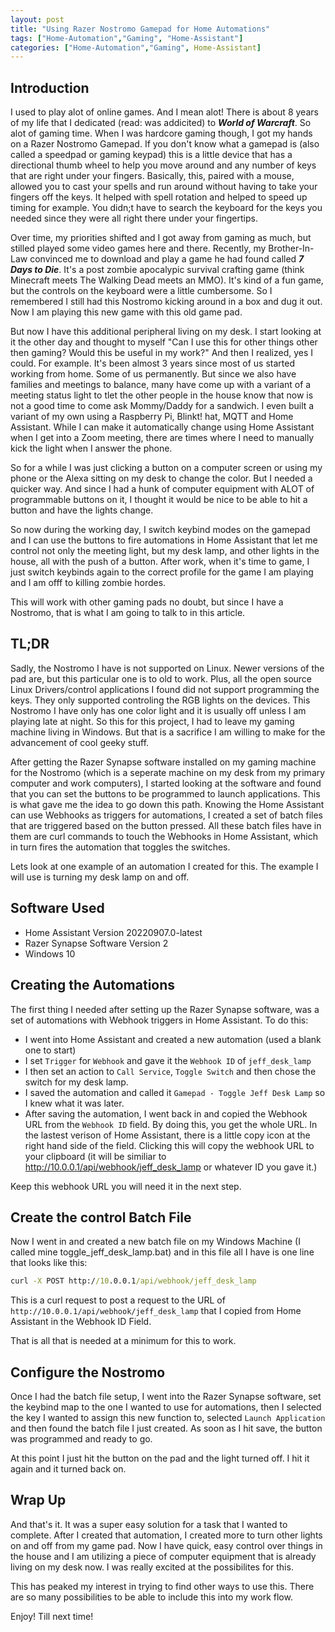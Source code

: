 ```yaml
---
layout: post
title: "Using Razer Nostromo Gamepad for Home Automations"
tags: ["Home-Automation","Gaming", "Home-Assistant"]
categories: ["Home-Automation","Gaming", Home-Assistant]
---
```


## Introduction

I used to play alot of online games. And I mean alot! There is about 8 years of my life that I dedicated (read: was addicited) to ***World of Warcraft***. So alot of gaming time. When I was hardcore gaming though, I got my hands on a Razer Nostromo Gamepad. If you don't know what a gamepad is (also called a speedpad or gaming keypad) this is a little device that has a directional thumb wheel to help you move around and any number of keys that are right under your fingers. Basically, this, paired with a mouse, allowed you to cast your spells and run around without having to take your fingers off the keys. It helped with spell rotation and helped to speed up timing for example. You didn;t have to search the keyboard for the keys you needed since they were all right there under your fingertips.

Over time, my priorities shifted and I got away from gaming as much, but stilled played some video games here and there. Recently, my Brother-In-Law convinced me to download and play a game he had found called ***7 Days to Die***. It's a post zombie apocalypic survival crafting game (think Minecraft meets The Walking Dead meets an MMO). It's kind of a fun game, but the controls on the keyboard were a little cumbersome. So I remembered I still had this Nostromo kicking around in a box and dug it out. Now I am playing this new game with this old game pad.

But now I have this additional peripheral living on my desk. I start looking at it the other day and thought to myself "Can I use this for other things other then gaming? Would this be useful in my work?" And then I realized, yes I could. For example. It's been almost 3 years since most of us started working from home. Some of us permanently. But since we also have families and meetings to balance, many have come up with a variant of a meeting status light to tlet the other people in the house know that now is not a good time to come ask Mommy/Daddy for a sandwich. I even built a variant of my own using a Raspberry Pi, Blinkt! hat, MQTT and Home Assistant. While I can make it automatically change using Home Assistant when I get into a Zoom meeting, there are times where I need to manually kick the light when I answer the phone. 

So for a while I was just clicking a button on a computer screen or using my phone or the Alexa sitting on my desk to change the color. But I needed a quicker way. And since I had a hunk of computer equipment with ALOT of programmable buttons on it, I thought it would be nice to be able to hit a button and have the lights change.

So now during the working day, I switch keybind modes on the gamepad and I can use the buttons to fire automations in Home Assistant that let me control not only the meeting light, but my desk lamp, and other lights in the house, all with the push of a button. After work, when it's time to game, I just switch keybinds again to the correct profile for the game I am playing and I am offf to killing zombie hordes.

This will work with other gaming pads no doubt, but since I have a Nostromo, that is what I am going to talk to in this article.

## TL;DR

Sadly, the Nostromo I have is not supported on Linux. Newer versions of the pad are, but this particular one is to old to work. Plus, all the open source Linux Drivers/control applications I found did not support programming the keys. They only supported controling the RGB lights on the devices. This Nostromo I have only has one color light and it is usually off unless I am playing late at night. So this for this project, I had to leave my gaming machine living in Windows. But that is a sacrifice I am willing to make for the advancement of cool geeky stuff.

After getting the Razer Synapse software installed on my gaming machine for the Nostromo (which is a seperate machine on my desk from my primary computer and work computers), I started looking at the software and found that you can set the buttons to be programmed to launch applications. This is what gave me the idea to go down this path. Knowing the Home Assistant can use Webhooks as triggers for automations, I created a set of batch files that are triggered based on the button pressed. All these batch files have in them are curl commands to touch the Webhooks in Home Assistant, which in turn fires the automation that toggles the switches.

Lets look at one example of an automation I created for this. The example I will use is turning my desk lamp on and off.

## Software Used

* Home Assistant Version 20220907.0-latest
* Razer Synapse Software Version 2
* Windows 10

## Creating the Automations

The first thing I needed after setting up the Razer Synapse software, was a set of automations with Webhook triggers in Home Assistant. To do this:

* I went into Home Assistant and created a new automation (used a blank one to start)
* I set ```Trigger``` for ```Webhook``` and gave it the ```Webhook ID``` of ```jeff_desk_lamp```
* I then set an action to ```Call Service```, ```Toggle Switch``` and then chose the switch for my desk lamp.
* I saved the automation and called it ```Gamepad - Toggle Jeff Desk Lamp``` so I knew what it was later.
* After saving the automation, I went back in and copied the Webhook URL from the ```Webhook ID``` field. By doing this, you get the whole URL. In the lastest verison of Home Assistant, there is a little copy icon at the right hand side of the field. Clicking this will copy the webhook URL to your clipboard (it will be similiar to http://10.0.0.1/api/webhook/jeff_desk_lamp or whatever ID you gave it.)

Keep this webhook URL you will need it in the next step.

## Create the control Batch File

Now I went in and created a new batch file on my Windows Machine (I called mine toggle_jeff_desk_lamp.bat) and in this file all I have is one line that looks like this:

```bat
curl -X POST http://10.0.0.1/api/webhook/jeff_desk_lamp
```

This is a curl request to post a request to the URL of ```http://10.0.0.1/api/webhook/jeff_desk_lamp``` that I copied from Home Assistant in the Webhook ID Field.

That is all that is needed at a minimum for this to work.

## Configure the Nostromo

Once I had the batch file setup, I went into the Razer Synapse software, set the keybind map to the one I wanted to use for automations, then I selected the key I wanted to assign this new function to, selected ```Launch Application``` and then found the batch file I just created. As soon as I hit save, the button was programmed and ready to go.

At this point I just hit the button on the pad and the light turned off. I hit it again and it turned back on.

## Wrap Up

And that's it. It was a super easy solution for a task that I wanted to complete. After I created that automation, I created more to turn other lights on and off from my game pad. Now I have quick, easy control over things in the house and I am utilizing a piece of computer equipment that is already living on my desk now. I was really excited at the possibilites for this.

This has peaked my interest in trying to find other ways to use this. There are so many possibilities to be able to include this into my work flow. 

Enjoy! Till next time!